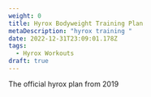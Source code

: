```yaml
---
weight: 0
title: Hyrox Bodyweight Training Plan
metaDescription: "hyrox training "
date: 2022-12-31T23:09:01.178Z
tags:
  - Hyrox Workouts
draft: true
---
```

The official hyrox plan from 2019